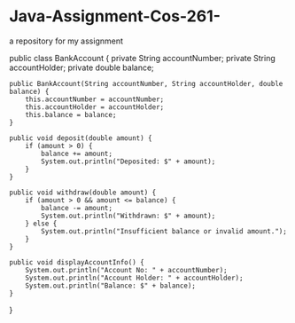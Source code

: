 # Java-Assignment-Cos-261-
a repository for my assignment 

public class BankAccount {
    private String accountNumber;
    private String accountHolder;
    private double balance;

    public BankAccount(String accountNumber, String accountHolder, double balance) {
        this.accountNumber = accountNumber;
        this.accountHolder = accountHolder;
        this.balance = balance;
    }

    public void deposit(double amount) {
        if (amount > 0) {
            balance += amount;
            System.out.println("Deposited: $" + amount);
        }
    }

    public void withdraw(double amount) {
        if (amount > 0 && amount <= balance) {
            balance -= amount;
            System.out.println("Withdrawn: $" + amount);
        } else {
            System.out.println("Insufficient balance or invalid amount.");
        }
    }

    public void displayAccountInfo() {
        System.out.println("Account No: " + accountNumber);
        System.out.println("Account Holder: " + accountHolder);
        System.out.println("Balance: $" + balance);
    }
}
